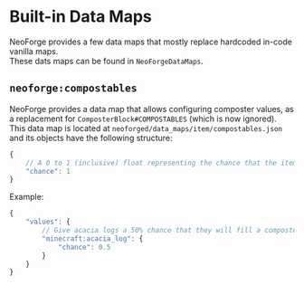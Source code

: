 # Built-in Data Maps
NeoForge provides a few data maps that mostly replace hardcoded in-code vanilla maps.  
These dats maps can be found in `NeoForgeDataMaps`.

## `neoforge:compostables`
NeoForge provides a data map that allows configuring composter values, as a replacement for `ComposterBlock#COMPOSTABLES` (which is now ignored).  
This data map is located at `neoforged/data_maps/item/compostables.json` and its objects have the following structure:
```js
{
    // A 0 to 1 (inclusive) float representing the chance that the item will update the level of the composter
    "chance": 1
}
```

Example:
```js
{
    "values": {
        // Give acacia logs a 50% chance that they will fill a composter
        "minecraft:acacia_log": {
            "chance": 0.5
        }
    }
}
```